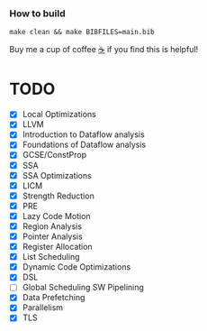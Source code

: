 
### How to build

```
make clean && make BIBFILES=main.bib
```


Buy me a cup of coffee [☕️](https://user-images.githubusercontent.com/45984215/202376581-4837a283-4812-4063-82bc-cc9c3101d3a5.jpg) if you find this is helpful! 




# TODO

- [X] Local Optimizations
- [X] LLVM
- [X] Introduction to Dataflow analysis
- [X] Foundations of Dataflow analysis
- [X] GCSE/ConstProp
- [X] SSA
- [X] SSA Optimizations 
- [X] LICM
- [X] Strength Reduction
- [X] PRE
- [X] Lazy Code Motion
- [X] Region Analysis
- [X] Pointer Analysis
- [X] Register Allocation
- [X] List Scheduling
- [X] Dynamic Code Optimizations
- [X] DSL
- [ ] Global Scheduling SW Pipelining
- [X] Data Prefetching
- [X] Parallelism
- [X] TLS
